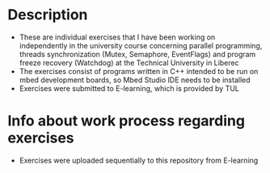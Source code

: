# Description

- These are individual exercises that I have been working on independently in the university course concerning parallel programming, threads synchronization (Mutex, Semaphore, EventFlags) and program freeze recovery (Watchdog) at the Technical University in Liberec
- The exercises consist of programs written in C++ intended to be run on mbed development boards, so Mbed Studio IDE needs to be installed
- Exercises were submitted to E-learning, which is provided by TUL

# Info about work process regarding exercises

- Exercises were uploaded sequentially to this repository from E-learning

